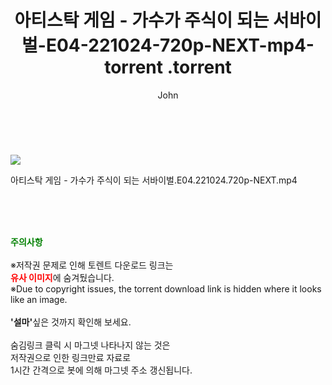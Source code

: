 ﻿---
layout: post
title:  "                   아티스탁 게임 - 가수가 주식이 되는 서바이벌-E04-221024-720p-NEXT-mp4-torrent                .torrent"
author: John
categories: [ TV ]
tags: [  ]
image: https://torrentrj59.com/uploadfile/full/e174aa3d70fce16a476cbba0b23d60c0cdefda72.jpg 
description: "                   아티스탁 게임 - 가수가 주식이 되는 서바이벌-E04-221024-720p-NEXT-mp4-torrent                 torrent 정보 공유"
toc: true
toc_sticky: true
---

<br>
<p><img src="https://torrentrj59.com/uploadfile/full/e174aa3d70fce16a476cbba0b23d60c0cdefda72.jpg"/></p>
 아티스탁 게임 - 가수가 주식이 되는 서바이벌.E04.221024.720p-NEXT.mp4    
    
<br><br><br>
<p data-ke-size="size16"><b><span style="color: green;">주의사항</span></b><br /><br />※저작권 문제로 인해 토렌트 다운로드 링크는<br /><b><span style="color: red;">유사 이미지</span></b>에 숨겨뒀습니다.<br />※Due to copyright issues, the torrent download link is hidden where it looks like an image.<br /><br /><b>'설마'</b>싶은 것까지 확인해 보세요.<br /><br />숨김링크 클릭 시 마그넷 나타나지 않는 것은<br />저작권으로 인한 링크만료 자료로<br />1시간 간격으로 봇에 의해 마그넷 주소 갱신됩니다.</p>
